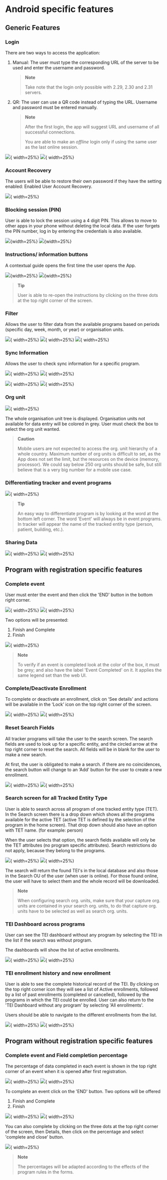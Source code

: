 # Android specific features

## Generic Features

### Login

There are two ways to access the application:

1. Manual: The user must type the corresponding URL of the server to be used and enter the username and password.

    > **Note**
    >
    > Take note that the login only possible with 2.29, 2.30 and 2.31 servers.

2. QR: The user can use a QR code instead of typing the URL. Username and password must be entered manually.

    > **Note**
    >
    > After the first login, the app will suggest URL and username of all successful connections.
    >
    > You are able to make an *offline* login only if using the same user as the last online session.
 
![](resources/images/image62.PNG){ width=25%}
![](resources/images/image63.PNG){ width=25%}
 
### Account Recovery

The users will be able to restore their own password if they have the setting enabled: Enabled User Account Recovery.

![](resources/images/image64.PNG){ width=25%}

### Blocking session (PIN)

User is able to lock the session using a 4 digit PIN. This allows to move to other apps in your phone without deleting the local data.
If the user forgets the PIN number, log in by entering the credentials is also available.

![](resources/images/image65.PNG){width=25%}
![](resources/images/image63.PNG){width=25%}

### Instructions/ information buttons

A contextual guide opens the first time the user opens the App.

![](resources/images/image42.jpg){width=25%}
![](resources/images/image66.png){width=25%}

> **Tip**
>
>  User is able to re-open<!-- PALD: unnecessary: (trigger)--> the instructions by clicking on the three dots at the top right corner of the screen.

### Filter

<!-- PALD alternative: "The Filter allows you to narrow down the data available from the ..." -->
Allows the user to filter data from the available programs based on periods (specific day, week, month, or year) or organisation units.

![](resources/images/image10.jpg){ width=25%}
![](resources/images/image4.jpg){ width=25%}
![](resources/images/image8.jpg){ width=25%}

### Sync Information

Allows the user to check sync information for a specific program.

![](resources/images/image67.png){ width=25%}
![](resources/images/image68.png){ width=25%}

![](resources/images/image69.png){ width=25%}
![](resources/images/image70.png){ width=25%}

### Org unit

![](resources/images/image30.png){ width=25%}

The whole organisation unit tree is displayed. Organisation units not available for data entry will be colored in grey.
User must check the box to select the org unit wanted.


> **Caution**
>
>  Mobile users are not expected to access the org. unit hierarchy of a whole country. Maximum number of org units is difficult to set, as the App does not set the limit, but the resources on the device (memory, processor). We could say below 250 org units should be safe, but still believe that is a very big number for a mobile use case.

### Differentiating tracker and event programs

![](resources/images/image71.PNG){ width=25%}

> **Tip**
>
>  An easy way to differentiate program is by looking at the word at the bottom left corner. The word 'Event' will always be in event programs. In tracker will appear the name of the tracked entity type (person, patient, building, etc.).

### Sharing Data

![](resources/images/image72.png){ width=25%}
![](resources/images/image73.png){ width=25%}

## Program with registration specific features

### Complete event

User must enter the event and then click the 'END' button in the bottom right corner.

![](resources/images/image37.png){ width=25%}
![](resources/images/image74.png){ width=25%}

Two options will be presented:

1. Finish and Complete
2. Finish

![](resources/images/image75.png){ width=25%}


> **Note**
>
> To verify if an event is completed look at the color of the box, it must be grey; and also have the label 'Event Completed' on it. It applies the same legend set than the web UI.

### Complete/Deactivate Enrollment

To complete or deactivate an enrollment, click on ‘See details’ and actions will be available in the ‘Lock’ icon on the top right corner of the screen. 

![](resources/images/image76.png){ width=25%}
![](resources/images/image77.png){ width=25%}

### Reset Search Fields

All tracker programs will take the user to the search screen. The search fields are used to look up for a specific entity, and the circled arrow at the top right corner to reset the search. All fields will be in blank for the user to make a new search.

At first, the user is obligated to make a search. if there are no coincidences, the search button will change to an ‘Add’ button for the user to create a new enrollment.


![](resources/images/image78.PNG){ width=25%}
![](resources/images/image79.PNG){ width=25%}

### Search screen for all Tracked Entity Type

User is able to search across all program of one tracked entity type (TET). In the Search screen there is a drop down which shows all the programs available for the active TET (active TET is defined by the selection of the program in the home screen). That drop down should also have an option with TET name. (for example: person)

When the user selects that option, the search fields available will only be the TET attributes (no program specific attributes).
Search restrictions do not apply, because they belong to the programs.

![](resources/images/image44.png){ width=25%}
![](resources/images/image22.png){ width=25%}

The search will return the found TEI's in the local database and also those in the Search OU of the user (when user is online). For those found online, the user will have to select them and the whole record will be downloaded.


> **Note**
>
>  When configuring search org. units, make sure that your capture org. units are contained in your search org. units, to do that capture org. units have to be selected as well as search org. units.

### TEI Dashboard across programs

User can see the TEI dashboard without any program by selecting the TEI in the list if the search was without program.

The dashboards will show the list of active enrollments.

![](resources/images/image22.png){ width=25%}
![](resources/images/image38.png){ width=25%}

### TEI enrollment history and new enrollment

User is able to see the complete historical record of the TEI. By clicking on the top right corner icon they will see a list of Active enrollments, followed by a list of past enrollments (completed or cancelled), followed by the programs in which the TEI could be enrolled.
User can also return to the 'TEI Dashboard without any program' by selecting 'All enrollments'.

Users should be able to navigate to the different enrollments from the list.

![](resources/images/image40.png){ width=25%}
![](resources/images/image7.png){ width=25%}

## Program without registration specific features

### Complete event and Field completion percentage

The percentage of data completed in each event is shown in the top right corner of an event when it is opened after first registration.

![](resources/images/image80.png){ width=25%}
![](resources/images/image81.png){ width=25%}


To complete an event click on the 'END' button. Two options will be offered

1. Finish and Complete
2. Finish

![](resources/images/image82.png){ width=25%}
![](resources/images/image83.png){ width=25%}

You can also complete by clicking on the three dots at the top right corner of the screen, then Details, then click on the percentage and select 'complete and close' button.

![](resources/images/image84.png){ width=25%}


> **Note**
>
>   The percentages will be adapted according to the effects of the program rules in the forms.
